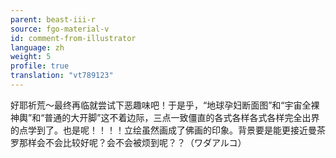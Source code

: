 ```yaml
---
parent: beast-iii-r
source: fgo-material-v
id: comment-from-illustrator
language: zh
weight: 5
profile: true
translation: "vt789123"
---
```


好耶祈荒～最终再临就尝试下恶趣味吧！于是乎，“地球孕妇断面图”和“宇宙全裸神輿”和“普通的大开脚”这不着边际，三点一致僵直的各式各样各式各样完全出界的点学到了。也是呢！！！！立绘虽然画成了佛画的印象。背景要是能更接近曼茶罗那样会不会比较好呢？会不会被烦到呢？？（ワダアルコ）
